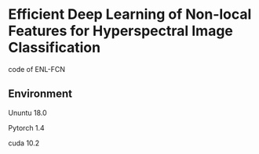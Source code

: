 # Efficient Deep Learning of Non-local Features for Hyperspectral Image Classification 
code of ENL-FCN 
## Environment
Ununtu 18.0

Pytorch 1.4

cuda 10.2
